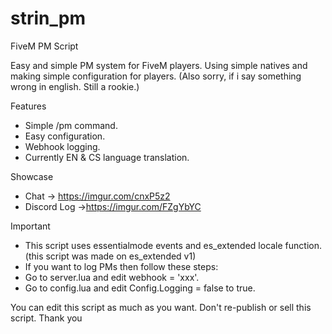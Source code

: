 # strin_pm
FiveM PM Script

Easy and simple PM system for FiveM players. Using simple natives and making simple configuration for players.
(Also sorry, if i say something wrong in english. Still a rookie.)

Features
- Simple /pm command.
- Easy configuration.
- Webhook logging.
- Currently EN & CS language translation.

Showcase
- Chat -> https://imgur.com/cnxP5z2
- Discord Log ->https://imgur.com/FZgYbYC


Important
- This script uses essentialmode events and es_extended locale function. (this script was made on es_extended v1)
- If you want to log PMs then follow these steps:
- Go to server.lua and edit webhook = 'xxx'.
- Go to config.lua and edit Config.Logging = false to true.

You can edit this script as much as you want. Don't re-publish or sell this script. Thank you
